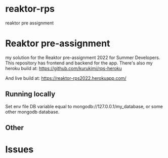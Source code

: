 # reaktor-rps
reaktor pre assignment

# Reaktor pre-assignment
my solution for the Reaktor pre-assignment 2022 for Summer Developers. This repository has frontend and backend for the app. 
There's also my heroku build at: https://github.com/kurukimi/rps-heroku

And live build at: https://reaktor-rps2022.herokuapp.com/

## Running locally

Set env file DB variable equal to mongodb://127.0.0.1/my_database, or some other mongodb database.

## Other

# Issues
